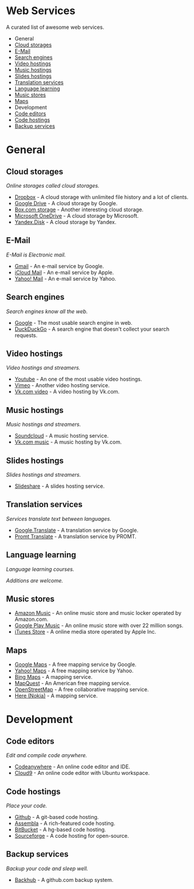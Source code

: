 Web Services
==================

A curated list of awesome web services.

* General
 * [Cloud storages](#cloud-storages)
 * [E-Mail](#e-mail)
 * [Search engines](#search-engines)
 * [Video hostings](#video-hostings)
 * [Music hostings](#music-hostings)
 * [Slides hostings](#slides-hostings)
 * [Translation services](#translation-services)
 * [Language learning](#language-lerning)
 * [Music stores](#music-stores)
 * [Maps](#maps)
* Development
 * [Code editors](#code-editors)
 * [Code hostings](#code-hostings)
 * [Backup services](#backup-services)

# General
## Cloud storages
*Online storages called cloud storages.*

* [Dropbox](https://dropbox.com) - A cloud storage with unlimited file history and a lot of clients.
* [Google Drive](https://drive.google.com) - A cloud storage by Google.
* [Box.com storage](https://box.com) - Another interesting cloud storage.
* [Microsoft OneDrive](https://onedrive.live.com) - A cloud storage by Microsoft.
* [Yandex.Disk](https://disk.yandex.ru) - A cloud storage by Yandex.

## E-Mail
*E-Mail is Electronic mail.*

* [Gmail](https://gmail.com) - An e-mail service by Google.
* [iCloud Mail](http://www.apple.com/icloud/) - An e-mail service by Apple.
* [Yahoo! Mail](http://mail.yahoo.com/) - An e-mail service by Yahoo.

## Search engines
*Search engines know all the web.*

* [Google](https://www.google.com) - The most usable search engine in web.
* [DuckDuckGo](https://duckduckgo.com) - A search engine that doesn't collect your search requests.

## Video hostings
*Video hostings and streamers.*

* [Youtube](https://youtube.com) - An one of the most usable video hostings.
* [Vimeo](https://vimeo.com) - Another video hosting service.
* [Vk.com video](https://vk.com/video) - A video hosting by Vk.com.

## Music hostings
*Music hostings and streamers.*

* [Soundcloud](https://soundcloud.com) - A music hosting service.
* [Vk.com music](https://vk.com/music) - A music hosting by Vk.com.

## Slides hostings
*Slides hostings and streamers.*

* [Slideshare](http://www.slideshare.net) - A slides hosting service.

## Translation services
*Services translate text between languages.*

* [Google.Translate](https://translate.google.com) - A translation service by Google.
* [Promt Translate](http://translate.ru) - A translation service by PROMT.

## Language learning
*Language learning courses.*

*Additions are welcome.*


## Music stores

* [Amazon Music](http://www.amazonmp3.com) - An online music store and music locker operated by Amazon.com.
* [Google Play Music](https://play.google.com/store/music) - An online music store with over 22 million songs.
* [iTunes Store](http://www.apple.com/itunes) - A online media store operated by Apple Inc.

## Maps

* [Google Maps](https://maps.google.com) - A free mapping service by Google.
* [Yahoo! Maps](http://maps.yahoo.com) - A free mapping service by Yahoo.
* [Bing Maps](http://www.bing.com/maps) - A mapping service.
* [MapQuest](http://www.mapquest.com) - An American free mapping service.
* [OpenStreetMap](https://www.openstreetmap.org) - A free collaborative mapping service.
* [Here (Nokia)](http://here.com) - A mapping service.


# Development
## Code editors
*Edit and compile code anywhere.*

* [Codeanywhere](https://codeanywhere.com) - An online code editor and IDE.
* [Cloud9](https://c9.io) - An online code editor with Ubuntu workspace.

## Code hostings
*Place your code.*

* [Github](https://github.com) - A git-based code hosting.
* [Assembla](https://www.assembla.com) - A rich-featured code hosting.
* [BitBucket](https://bitbucket.org) - A hg-based code hosting.
* [Sourceforge](http://sourceforge.net) - A code hosting for open-source.


## Backup services
*Backup your code and sleep well.*

* [Backhub](https://backhub.co) - A github.com backup system.
